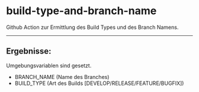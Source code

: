 # build-type-and-branch-name

Github Action zur Ermittlung des Build Types und des Branch Namens.

---

## Ergebnisse:

Umgebungsvariablen sind gesetzt.
- BRANCH_NAME (Name des Branches)
- BUILD_TYPE (Art des Builds [DEVELOP/RELEASE/FEATURE/BUGFIX])
